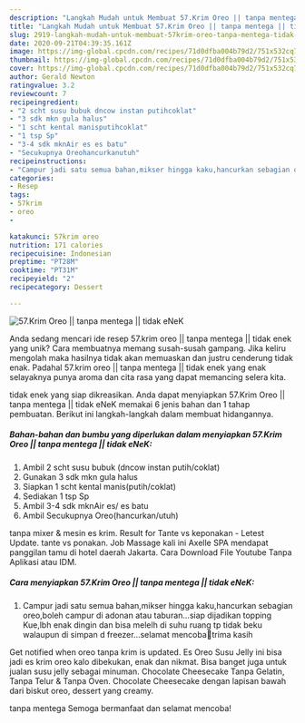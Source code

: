 ```yaml
---
description: "Langkah Mudah untuk Membuat 57.Krim Oreo || tanpa mentega || tidak eNeK, Enak"
title: "Langkah Mudah untuk Membuat 57.Krim Oreo || tanpa mentega || tidak eNeK, Enak"
slug: 2919-langkah-mudah-untuk-membuat-57krim-oreo-tanpa-mentega-tidak-enek-enak
date: 2020-09-21T04:39:35.161Z
image: https://img-global.cpcdn.com/recipes/71d0dfba004b79d2/751x532cq70/57krim-oreo-tanpa-mentega-tidak-enek-foto-resep-utama.jpg
thumbnail: https://img-global.cpcdn.com/recipes/71d0dfba004b79d2/751x532cq70/57krim-oreo-tanpa-mentega-tidak-enek-foto-resep-utama.jpg
cover: https://img-global.cpcdn.com/recipes/71d0dfba004b79d2/751x532cq70/57krim-oreo-tanpa-mentega-tidak-enek-foto-resep-utama.jpg
author: Gerald Newton
ratingvalue: 3.2
reviewcount: 7
recipeingredient:
- "2 scht susu bubuk dncow instan putihcoklat"
- "3 sdk mkn gula halus"
- "1 scht kental manisputihcoklat"
- "1 tsp Sp"
- "3-4 sdk mknAir es es batu"
- "Secukupnya Oreohancurkanutuh"
recipeinstructions:
- "Campur jadi satu semua bahan,mikser hingga kaku,hancurkan sebagian oreo,boleh campur di adonan atau taburan...siap dijadikan topping Kue,lbh enak dingin dan bisa melelh di suhu ruang tp tidak beku walaupun di simpan d freezer...selamat mencoba🙏trima kasih"
categories:
- Resep
tags:
- 57krim
- oreo
- 

katakunci: 57krim oreo  
nutrition: 171 calories
recipecuisine: Indonesian
preptime: "PT28M"
cooktime: "PT31M"
recipeyield: "2"
recipecategory: Dessert

---
```



![57.Krim Oreo || tanpa mentega || tidak eNeK](https://img-global.cpcdn.com/recipes/71d0dfba004b79d2/751x532cq70/57krim-oreo-tanpa-mentega-tidak-enek-foto-resep-utama.jpg)

Anda sedang mencari ide resep 57.krim oreo || tanpa mentega || tidak enek yang unik? Cara membuatnya memang susah-susah gampang. Jika keliru mengolah maka hasilnya tidak akan memuaskan dan justru cenderung tidak enak. Padahal 57.krim oreo || tanpa mentega || tidak enek yang enak selayaknya punya aroma dan cita rasa yang dapat memancing selera kita.


 tidak enek yang siap dikreasikan. Anda dapat menyiapkan 57.Krim Oreo || tanpa mentega || tidak eNeK memakai 6 jenis bahan dan 1 tahap pembuatan. Berikut ini langkah-langkah dalam membuat hidangannya.

<!--inarticleads1-->

##### Bahan-bahan dan bumbu yang diperlukan dalam menyiapkan 57.Krim Oreo || tanpa mentega || tidak eNeK:

1. Ambil 2 scht susu bubuk (dncow instan putih/coklat)
1. Gunakan 3 sdk mkn gula halus
1. Siapkan 1 scht kental manis(putih/coklat)
1. Sediakan 1 tsp Sp
1. Ambil 3-4 sdk mknAir es/ es batu
1. Ambil Secukupnya Oreo(hancurkan/utuh)


tanpa mixer &amp; mesin es krim. Result for Tante vs keponakan - Letest Update. tante vs ponakan. Job Massage kali ini Axelle SPA mendapat panggilan tamu di hotel daerah Jakarta. Cara Download File Youtube Tanpa Aplikasi atau IDM. 

<!--inarticleads2-->

##### Cara menyiapkan 57.Krim Oreo || tanpa mentega || tidak eNeK:

1. Campur jadi satu semua bahan,mikser hingga kaku,hancurkan sebagian oreo,boleh campur di adonan atau taburan...siap dijadikan topping Kue,lbh enak dingin dan bisa melelh di suhu ruang tp tidak beku walaupun di simpan d freezer...selamat mencoba🙏trima kasih


Get notified when oreo tanpa krim is updated. Es Oreo Susu Jelly ini bisa jadi es krim oreo kalo dibekukan, enak dan nikmat. Bisa banget juga untuk jualan susu jelly sebagai minuman. Chocolate Cheesecake Tanpa Gelatin, Tanpa Telur &amp; Tanpa Oven. Chocolate Cheesecake dengan lapisan bawah dari biskut oreo, dessert yang creamy. 

 tanpa mentega  Semoga bermanfaat dan selamat mencoba!

